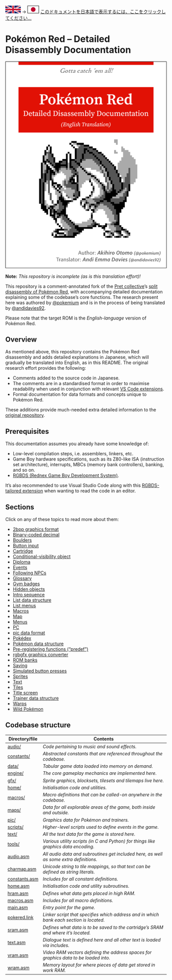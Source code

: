 ![British Flag](docs/image/uk.svg) → ![Japanese Flag](docs/image/japan.svg) [このドキュメントを日本語で表示するには、ここをクリックしてください…](https://www.github.com/pokemium/understanding-pokemon-red)

# Pokémon Red – Detailed Disassembly Documentation

![English Translation Cover](docs/image/cover.en.png)

**Note:** _This repository is incomplete (as is this translation effort)!_

This repository is a comment-annotated fork of the [Pret collective](https://www.github.com/pret)’s [split disassembly of Pokémon Red](https://www.github.com/pret/pokered), with accompanying detailed documentation explaining some of the codebase’s core functions. The research present here was authored by [@pokemium](https://www.github.com/pokemium) and is in the process of being translated by [@andidavies92](https://www.github.com/andidavies92).

Please note that the target ROM is the _English-language_ version of Pokémon Red.

## Overview

As mentioned above, this repository contains the Pokémon Red disassembly and adds detailed explanations in Japanese, which will gradually be translated into English, as in this README. The original research effort provides the following:

* Comments added to the source code in Japanese.
* The comments are in a standardised format in order to maximise readability when used in conjunction with relevant [VS Code extensions](https://marketplace.visualstudio.com/items?itemName=donaldhays.rgbds-z80).
* Formal documentation for data formats and concepts unique to Pokémon Red.

These additions provide much-needed extra detailed information to the [original repository](https://www.github.com/pret/pokered).

## Prerequisites

This documentation assumes you already have some knowledge of:

* Low-level compilation steps, i.e. assemblers, linkers, etc.
* Game Boy hardware specifications, such as its Z80-like ISA (instruction set architecture), interrupts, MBCs (memory bank controllers), banking, and so on.
* [RGBDS (Rednex Game Boy Development System)](https://www.github.com/rednex/rgbds).

It’s also recommended to use Visual Studio Code along with this [RGBDS-tailored extension](https://marketplace.visualstudio.com/items?itemName=donaldhays.rgbds-z80) when wanting to read the code in an editor.

## Sections

Click on any of these topics to read more about them:

* [2bpp graphics format](docs/2bpp.en.md)
* [Binary-coded decimal](docs/bcd.en.md)
* [Boulders](docs/boulder.en.md)
* [Button input](docs/joypad.en.md)
* [Cartridge](docs/cartridge.en.md)
* [Conditional-visibility object](docs/missable_object.en.md)
* [Diploma](docs/diploma.en.md)
* [Events](docs/event.en.md)
* [Following NPCs](docs/follow.en.md)
* [Glossary](docs/term.en.md)
* [Gym badges](docs/badge.en.md)
* [Hidden objects](docs/hidden_object/README.en.md)
* [Intro sequence](docs/intro.en.md)
* [List data structure](docs/list.en.md)
* [List menus](docs/list_menu.en.md)
* [Macros](docs/macro.en.md)
* [Map](docs/map/README.en.md)
* [Menus](docs/menu.en.md)
* [PC](docs/pc/README.en.md)
* [pic data format](docs/pic/README.en.md)
* [Pokédex](docs/pokedex.en.md)
* [Pokémon data structure](docs/pokemon/README.en.md)
* [Pre-registering functions (“predef”)](docs/predef.en.md)
* [rgbgfx graphics converter](docs/rgbgfx.en.md)
* [ROM banks](docs/bank.en.md)
* [Saving](docs/save.en.md)
* [Simulated button presses](docs/simulated_joypad.en.md)
* [Sprites](docs/sprite/README.en.md)
* [Text](docs/text/README.en.md)
* [Tiles](docs/map/tile.en.md)
* [Title screen](docs/titlescreen.en.md)
* [Trainer data structure](docs/trainer/README.en.md)
* [Warps](docs/warp/README.en.md)
* [Wild Pokémon](docs/wild_pokemon.en.md)

## Codebase structure

| Directory/file                 | Contents                                                                                |
|--------------------------------|-----------------------------------------------------------------------------------------|
| [audio/](audio)                | _Code pertaining to music and sound effects._                                           |
| [constants/](constants)        | _Abstracted constants that are referenced throughout the codebase._                     |
| [data/](data)                  | _Tabular game data loaded into memory on demand._                                       |
| [engine/](engine)              | _The core gameplay mechanics are implemented here._                                     |
| [gfx/](gfx)                    | _Sprite graphics, blocksets, tilesets and tilemaps live here._                          |
| [home/](home)                  | _Initialisation code and utilities._                                                    |
| [macros/](macros)              | _Macro definitions that can be called-on anywhere in the codebase._                     |
| [maps/](maps)                  | _Data for all explorable areas of the game, both inside and outside._                   |
| [pic/](pic)                    | _Graphics data for Pokémon and trainers._                                               |
| [scripts/](scripts)            | _Higher-level scripts used to define events in the game._                               |
| [text/](text)                  | _All the text data for the game is stored here._                                        |
| [tools/](tools)                | _Various utility scripts (in C and Python) for things like graphics data encoding._     |
| [audio.asm](audio.asm)         | _All audio data and subroutines get included here, as well as some extra definitions._  |
| [charmap.asm](charmap.asm)     | _Unicode string to tile mappings, so that text can be defined as string literals._      |
| [constants.asm](constants.asm) | _Includes for all constant definitions._                                                |
| [home.asm](home.asm)           | _Initialisation code and utility subroutines._                                          |
| [hram.asm](hram.asm)           | _Defines what data gets placed in high RAM._                                            |
| [macros.asm](macros.asm)       | _Includes for all macro definitions._                                                   |
| [main.asm](main.asm)           | _Entry point for the game._                                                             |
| [pokered.link](pokered.link)   | _Linker script that specifies which address and in which bank each section is located._ |
| [sram.asm](sram.asm)           | _Defines what data is to be saved to the cartridge’s SRAM and where it’s located._      |
| [text.asm](text.asm)           | _Dialogue text is defined here and all other text is loaded via includes._              |
| [vram.asm](vram.asm)           | _Video RAM vectors defining the address spaces for graphics data to be loaded into._    |
| [wram.asm](wram.asm)           | _Memory layout for where pieces of data get stored in work RAM._                        |
